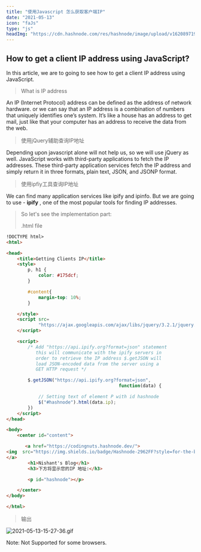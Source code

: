 ```yaml
---
title: "使用Javascript 怎么获取客户端IP"
date: "2021-05-13"
icon: "faJs"
type: "js"
headImg: "https://cdn.hashnode.com/res/hashnode/image/upload/v1620897190255/ug_B3WZN2.png?w=1600&h=840&fit=crop&crop=entropy&auto=compress"
---
```


## How to get a client IP address using JavaScript?

In this article, we are to going to see how to get a client IP address using JavaScript.

> What is IP address

An IP (Internet Protocol) address can be defined as the address of network hardware. or we can say that an IP address is a combination of numbers that uniquely identifies one’s system. It’s like a house has an address to get mail, just like that your computer has an address to receive the data from the web.

> 使用jQuery辅助查询IP地址

Depending upon javascript alone will not help us, so we will use jQuery as well. JavaScript works with third-party applications to fetch the IP addresses. These third-party application services fetch the IP address and simply return it in three formats, plain text, JSON, and JSONP format.

> 使用ipfiy工具查询IP地址

We can find many application services like ipify and ipinfo. But we are going to use - **ipify** , one of the most popular tools for finding IP addresses.

> So let's see the implementation part:
>
> .html file

```html
!DOCTYPE html>
<html>

<head>
    <title>Getting Clients IP</title>
    <style>
        p, h1 {
            color: #175dcf;
        }

        #content{
            margin-top: 10%;
        }

    </style>
    <script src=
            "https://ajax.googleapis.com/ajax/libs/jquery/3.2.1/jquery.min.js">
    </script>

    <script>
        /* Add "https://api.ipify.org?format=json" statement
           this will communicate with the ipify servers in
           order to retrieve the IP address $.getJSON will
           load JSON-encoded data from the server using a
           GET HTTP request */

        $.getJSON("https://api.ipify.org?format=json",
                                          function(data) {

            // Setting text of element P with id hashnode
            $("#hashnode").html(data.ip);
        })
    </script>
</head>

<body>
    <center id="content">

       <a href="https://codingnuts.hashnode.dev/"> 
<img  src="https://img.shields.io/badge/Hashnode-2962FF?style=for-the-badge&logo=hashnode&logoColor=white"/>
</a>
        <h1>Nishant's Blog</h1>
        <h3>下方将显示您的IP 地址:</h3>

        <p id="hashnode"></p>

    </center>
</body>

</html>
```

> 输出

![2021-05-13-15-27-36.gif](https://cdn.hashnode.com/res/hashnode/image/upload/v1620899892778/oYIEbcHFr.gif?auto=format,compress&gif-q=60)

Note: Not Supported for some browsers.
